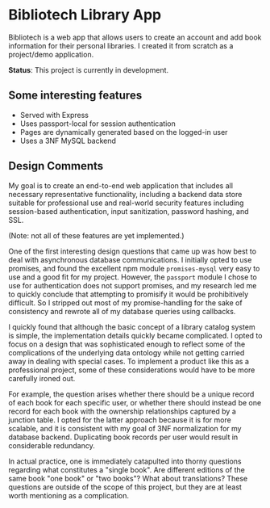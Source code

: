 # Bibliotech Library App

Bibliotech is a web app that allows users to create an account and add book information for their personal libraries. I created it from scratch as a project/demo application.

**Status**: This project is currently in development. 

## Some interesting features

* Served with Express
* Uses passport-local for session authentication
* Pages are dynamically generated based on the logged-in user
* Uses a 3NF MySQL backend

## Design Comments

My goal is to create an end-to-end web application that includes all necessary representative functionality, including a backend data store suitable for professional use and real-world security features including session-based authentication, input sanitization, password hashing, and SSL.

(Note: not all of these features are yet implemented.)

One of the first interesting design questions that came up was how best to deal with asynchronous database communications. I initially opted to use promises, and found the excellent npm module `promises-mysql` very easy to use and a good fit for my project. However, the `passport` module I chose to use for authentication does not support promises, and my research led me to quickly conclude that attempting to promisify it would be prohibitively difficult. So I stripped out most of my promise-handling for the sake of consistency and rewrote all of my database queries using callbacks.

I quickly found that although the basic concept of a library catalog system is simple, the implementation details quickly became complicated. I opted to focus on a design that was sophisticated enough to reflect some of the complications of the underlying data ontology while not getting carried away in dealing with special cases. To implement a product like this as a professional project, some of these considerations would have to be more carefully ironed out.

For example, the question arises whether there should be a unique record of each book for each specific user, or whether there should instead be one record for each book with the ownership relationships captured by a junction table. I opted for the latter approach because it is for more scalable, and it is consistent with my goal of 3NF normalization for my database backend. Duplicating book records per user would result in considerable redundancy.

In actual practice, one is immediately catapulted into thorny questions regarding what constitutes a "single book". Are different editions of the same book "one book" or "two books"? What about translations? These questions are outside of the scope of this project, but they are at least worth mentioning as a complication.